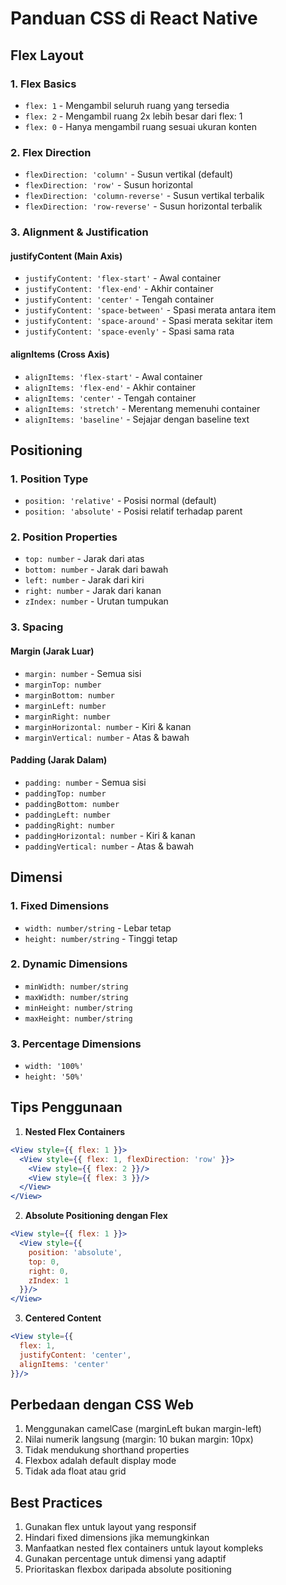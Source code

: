 # Panduan CSS di React Native

## Flex Layout

### 1. Flex Basics
- `flex: 1` - Mengambil seluruh ruang yang tersedia
- `flex: 2` - Mengambil ruang 2x lebih besar dari flex: 1
- `flex: 0` - Hanya mengambil ruang sesuai ukuran konten

### 2. Flex Direction
- `flexDirection: 'column'` - Susun vertikal (default)
- `flexDirection: 'row'` - Susun horizontal
- `flexDirection: 'column-reverse'` - Susun vertikal terbalik
- `flexDirection: 'row-reverse'` - Susun horizontal terbalik

### 3. Alignment & Justification
#### justifyContent (Main Axis)
- `justifyContent: 'flex-start'` - Awal container
- `justifyContent: 'flex-end'` - Akhir container
- `justifyContent: 'center'` - Tengah container
- `justifyContent: 'space-between'` - Spasi merata antara item
- `justifyContent: 'space-around'` - Spasi merata sekitar item
- `justifyContent: 'space-evenly'` - Spasi sama rata

#### alignItems (Cross Axis)
- `alignItems: 'flex-start'` - Awal container
- `alignItems: 'flex-end'` - Akhir container
- `alignItems: 'center'` - Tengah container
- `alignItems: 'stretch'` - Merentang memenuhi container
- `alignItems: 'baseline'` - Sejajar dengan baseline text

## Positioning

### 1. Position Type
- `position: 'relative'` - Posisi normal (default)
- `position: 'absolute'` - Posisi relatif terhadap parent

### 2. Position Properties
- `top: number` - Jarak dari atas
- `bottom: number` - Jarak dari bawah
- `left: number` - Jarak dari kiri
- `right: number` - Jarak dari kanan
- `zIndex: number` - Urutan tumpukan

### 3. Spacing
#### Margin (Jarak Luar)
- `margin: number` - Semua sisi
- `marginTop: number`
- `marginBottom: number`
- `marginLeft: number`
- `marginRight: number`
- `marginHorizontal: number` - Kiri & kanan
- `marginVertical: number` - Atas & bawah

#### Padding (Jarak Dalam)
- `padding: number` - Semua sisi
- `paddingTop: number`
- `paddingBottom: number`
- `paddingLeft: number`
- `paddingRight: number`
- `paddingHorizontal: number` - Kiri & kanan
- `paddingVertical: number` - Atas & bawah

## Dimensi

### 1. Fixed Dimensions
- `width: number/string` - Lebar tetap
- `height: number/string` - Tinggi tetap

### 2. Dynamic Dimensions
- `minWidth: number/string`
- `maxWidth: number/string`
- `minHeight: number/string`
- `maxHeight: number/string`

### 3. Percentage Dimensions
- `width: '100%'`
- `height: '50%'`

## Tips Penggunaan

1. **Nested Flex Containers**
```jsx
<View style={{ flex: 1 }}>
  <View style={{ flex: 1, flexDirection: 'row' }}>
    <View style={{ flex: 2 }}/>
    <View style={{ flex: 3 }}/>
  </View>
</View>
```

2. **Absolute Positioning dengan Flex**
```jsx
<View style={{ flex: 1 }}>
  <View style={{
    position: 'absolute',
    top: 0,
    right: 0,
    zIndex: 1
  }}/>
</View>
```

3. **Centered Content**
```jsx
<View style={{
  flex: 1,
  justifyContent: 'center',
  alignItems: 'center'
}}/>
```

## Perbedaan dengan CSS Web
1. Menggunakan camelCase (marginLeft bukan margin-left)
2. Nilai numerik langsung (margin: 10 bukan margin: 10px)
3. Tidak mendukung shorthand properties
4. Flexbox adalah default display mode
5. Tidak ada float atau grid

## Best Practices
1. Gunakan flex untuk layout yang responsif
2. Hindari fixed dimensions jika memungkinkan
3. Manfaatkan nested flex containers untuk layout kompleks
4. Gunakan percentage untuk dimensi yang adaptif
5. Prioritaskan flexbox daripada absolute positioning
